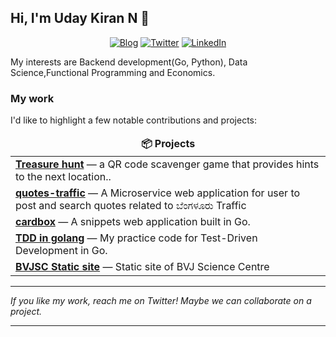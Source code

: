 ## Hi, I'm Uday Kiran N 👋

<p align="center">
  <a href="https://udaycruise2903.github.io/" target="_blank"><img alt="Blog" src="https://img.shields.io/badge/Blog-ffc107.svg?&style=for-the-badge&logo=html5&logoColor=black" /></a>
  <a href="https://twitter.com/intent/follow?screen_name=neoatnebula&tw_p=followbutton" target="_blank"><img alt="Twitter" src="https://img.shields.io/badge/twitter-%231DA1F2.svg?&style=for-the-badge&logo=twitter&logoColor=white" /></a>
  <a href="https://www.linkedin.com/in/uday-kiran-n-ab1874157/" target="_blank"><img alt="LinkedIn" src="https://img.shields.io/badge/linkedin-%230077B5.svg?&style=for-the-badge&logo=linkedin&logoColor=white" /></a>

My interests are Backend development(Go, Python), Data Science,Functional Programming and Economics.

### My work

I'd like to highlight a few notable contributions and projects:

<table>
  <thead align="center">
    <tr border: none;>
      <td><b>📦 Projects</b></td>
    </tr>
  </thead>
  <tbody>
    <tr>
      <td><a href="https://github.com/udaycruise2903/treasurehunt-bvj"><b>Treasure hunt</b></a> — a QR code scavenger game that provides hints to the next location..</td>
    </tr>
    <tr>
      <td><a href="https://github.com/udaycruise2903/quotes-traffic"><b>
quotes-traffic</b></a> — A Microservice web application for user to post and search quotes related to ಬೆಂಗಳೂರು Traffic</td>
    </tr>
    <tr>
      <td><a href="https://github.com/udaycruise2903/cardbox"><b>cardbox</b></a> — A snippets web application built in Go.</td>
    </tr>
    <tr>
      <td><a href="https://github.com/udaycruise2903/tdd_in_go"><b>TDD in golang</b></a> — My practice code for Test-Driven Development in Go.</td>
    <tr>
            <td><a href="https://github.com/bvjsciencecentre/bvjsc-site"><b>BVJSC Static site</b></a> — Static site of BVJ Science Centre</td>
    </tr>

  </tbody>
</table>

---

<i>If you like my work, reach me on Twitter! Maybe we can collaborate on a project.</i>

---
